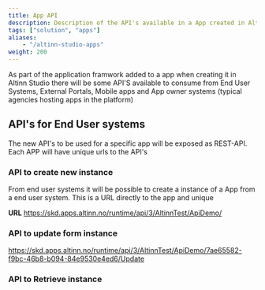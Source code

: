 ```yaml
---
title: App API
description: Description of the API's available in a App created in Altinn Studio
tags: ["solution", "apps"]
aliases:
    - "/altinn-studio-apps"
weight: 200
---
```


As part of the application framwork added to a app when creating it in Altinn Studio there will be some API'S available to consume from End User Systems, 
External Portals, Mobile apps and App owner systems (typical agencies hosting apps in the platform)

## API's for End User systems
The new API's to be used for a specific app will be exposed as REST-API. Each APP will have unique urls to the API's 

### API to create new instance  
From end user systems it will be possible to create a instance of a App from a end user system. 
This is a URL directly to the app and unique


**URL**
https://skd.apps.altinn.no/runtime/api/3/AltinnTest/ApiDemo/

### API to update form instance
https://skd.apps.altinn.no/runtime/api/3/AltinnTest/ApiDemo/7ae65582-f9bc-46b8-b094-84e9530e4ed6/Update


### API to Retrieve instance 














